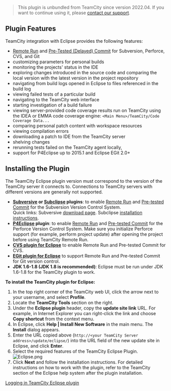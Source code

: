 [//]: # (title: Eclipse Plugin)
[//]: # (auxiliary-id: Eclipse Plugin)

>This plugin is unbundled from TeamCity since version 2022.04. If you want to continue using it, please [contact our support](https://teamcity-support.jetbrains.com/hc/en-us).

## Plugin Features

TeamCity integration with Eclipse provides the following features:
* [Remote Run](remote-run.md) and [Pre-Tested (Delayed) Commit](pre-tested-delayed-commit.md) for Subversion, Perforce, CVS, and Git
* customizing parameters for personal builds
* monitoring the projects' status in the IDE
* exploring changes introduced in the source code and comparing the local version with the latest version in the project repository
* navigating from build logs opened in Eclipse to files referenced in the build log
* viewing failed tests of a particular build
* navigating to the TeamCity web interface
* starting investigation of a build failure
* viewing server-provided code coverage results run on TeamCity using the IDEA or EMMA code coverage engine: `<Main Menu>/TeamCity/Code Coverage Data...`
* comparing personal patch content with workspace resources
* viewing compilation errors
* downloading a patch to IDE from the TeamCity server
* shelving changes
* rerunning tests failed on the TeamCity agent locally,
* support for P4Eclipse up to 2015.1 and Eclipse EGit 2.0\+

## Installing the Plugin

The TeamCity Eclipse plugin version must correspond to the version of the TeamCity server it connects to. Connections to TeamCity servers with different versions are generally not supported.

* __[Subversive](http://www.eclipse.org/subversive/) or [Subclipse](https://marketplace.eclipse.org/content/subclipse) plugins__: to enable [Remote Run](remote-run.md) and [Pre-tested Commit](pre-tested-delayed-commit.md) for the Subversion Version Control System.   
Quick links: Subversive [download page](http://www.eclipse.org/subversive/downloads.php). Subclipse [installation instructions](https://github.com/subclipse/subclipse/wiki).
* __[P4Eclipse](http://www.perforce.com/product/components/eclipse_plugin) plugin__: to enable [Remote Run](remote-run.md) and [Pre-tested Commit](pre-tested-delayed-commit.md) for the Perforce Version Control System. Make sure you initialize Perforce support (for example, perform project update) after opening the project before using TeamCity Remote Run.
* __[CVS plugin for Eclipse](http://www.eclipse.org/eclipse/platform-cvs)__ to enable Remote Run and Pre-tested Commit for CVS.
* __[EGit plugin for Eclipse](http://www.eclipse.org/egit/)__ to support Remote Run and Pre-tested Commit for Git version control.
* __JDK 1.6-1.8 (JDK 1.8 is recommended)__: Eclipse must be run under JDK 1.6-1.8 for the TeamCity plugin to work.


[//]: # (Internal note. Do not delete. "Eclipse Plugind131e119.txt")    

__To install the TeamCity plugin for Eclipse:__
1. In the top right corner of the TeamCity web UI, click the arrow next to your username, and select __Profile__.
2. Locate the __TeamCity Tools__ section on the right.
3. Under the __Eclipse plugin__ header, copy the __update site link__ URL. For example, in Internet Explorer you can right\-click the link and choose __Copy shortcut__ from the context menu.
4. In Eclipse, click __Help | Install New Software__ in the main menu. The __Install__ dialog appears.
5. Enter the URL copied above (`http://<your TeamCity Server address>/update/eclipse/`) into the URL field of the new update site in Eclipse, and click __Enter__.
6. Select the required features of the TeamCity Eclipse Plugin.        ![Eclipse.png](Eclipse.png)
7. Click __Next__ and follow the installation instructions.
For detailed instructions on how to work with the plugin, refer to the TeamCity section of the Eclipse help system after the plugin installation.

<seealso>
        <category ref="troubleshooting">
            <a href="reporting-issues.md#Logging+in+TeamCity+Eclipse+plugin">Logging in TeamCity Eclipse plugin</a>
        </category>
</seealso>